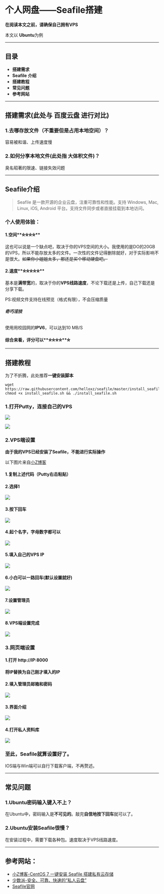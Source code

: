 
# 个人网盘——**Seafile**搭建

**在阅读本文之前，请确保自己拥有VPS**


本文以 **Ubuntu**为例


***
## 目录
* **搭建需求**
* **Seafile 介绍**
* **搭建教程**
* **常见问题**
* **参考网站**


***


## **搭建需求**(此处与 **百度云盘** 进行对比)

### 1.去哪存放文件（不重要但是占用本地空间）？
容易被和谐、上传速度慢
### 2.如何分享本地文件(此处指 大体积文件)？
臭名昭著的限速、链接失效问题


***


## **Seafile介绍**
>Seafile 是一款开源的企业云盘，注重可靠性和性能。支持 Windows, Mac, Linux, iOS, Android 平台。支持文件同步或者直接挂载到本地访问。


### 个人使用体验：
#### 1.空间**⛤⛤⛤⛤**
这也可以说是一个缺点吧，取决于你的VPS空间的大小。我使用的是DO的20GB的VPS，所以不能存放太多的文件。一次性的文件记得删除就好，对于实际影响不是很大。~~如果你小姐姐太多，那还是买个移动硬盘吧。~~
#### 2.速度**⛤⛤⛤⛤⛤**
基本是**满带宽**的，取决于你的**VPS线路速度**，不论下载还是上传，自己下载还是分享下载。

PS:视频文件支持在线预览（格式有限），不会压缩质量
###### **奇巧淫技**
使用用校园网的**IPV6**，可以达到10 MB/S

#### 综合来看，评分可以**⛤⛤⛤⛤**⛤


***


## **搭建教程**

为了不折腾，此处推荐**一键安装脚本**
```
wget https://raw.githubusercontent.com/helloxz/seafile/master/install_seafile.sh
chmod +x install_seafile.sh && ./install_seafile.sh
```
### 1.打开**Putty**，连接自己的**VPS**
![](http://ww1.sinaimg.cn/large/d8b30b42gy1fp5dum1bj5j20go0deac5.jpg)


![](http://ww1.sinaimg.cn/large/d8b30b42gy1fp5dvnwidnj20o10awdhi.jpg)
### 2.**VPS端设置**

**由于我的VPS已经安装了Seafile，不能进行实际操作**


以下图片来自[小Z博客](https://www.xiaoz.me/archives/8480)

#### 1.复制上述代码（Putty**右击粘贴**）


#### 2.选择1

![](https://cdn.xiaoz.me/wp-content/uploads/2017/06/snipaste_20170612_181353.png)

#### 3.按下回车

![](https://cdn.xiaoz.me/wp-content/uploads/2017/06/snipaste_20170612_181734.png)

#### 4.起个名字，字母数字都可以

![](https://cdn.xiaoz.me/wp-content/uploads/2017/06/snipaste_20170612_181839.png)

#### 5.填入自己的VPS IP

![](https://cdn.xiaoz.me/wp-content/uploads/2017/06/snipaste_20170612_182135.png)

#### 6.小白可以一路回车(**默认设置**就好)

![](https://cdn.xiaoz.me/wp-content/uploads/2017/06/snipaste_20170612_182741.png)

#### 7.设置管理员

![](https://cdn.xiaoz.me/wp-content/uploads/2017/06/snipaste_20170612_183030.png)

#### 8.VPS端设置完成

![](https://cdn.xiaoz.me/wp-content/uploads/2017/06/snipaste_20170612_183258.png)

### 3.**网页端设置**
#### 1.打开 http://IP:8000
**将IP替换为自己刚才填入的IP**
#### 2.填入管理员邮箱和密码
![](https://cdn.xiaoz.me/wp-content/uploads/2017/06/snipaste_20170612_183456.png)
#### 3.界面介绍

![](http://ww1.sinaimg.cn/large/d8b30b42gy1fp5e0zso8oj21hc0qbgo4.jpg)
#### 4.打开私人资料库

![](http://ww1.sinaimg.cn/large/d8b30b42gy1fp5e1d0qvpj21hc0go768.jpg)
### 至此，Seafile就算设置好了。
IOS端与Win端可以自行下载客户端，不再赘述。


***


## 常见问题
### 1.Ubuntu密码输入键入不上？
在Ubuntu中，密码输入是**不可见的**。敲完**自信地按下回车**就可以了。
### 2.Ubuntu安装Seafile很慢？
在安装过程中，需要下载各种包。速度取决于VPS线路速度。


***


## 参考网站：
* [小Z博客-CentOS 7 一键安装 Seafile 搭建私有云存储](https://www.xiaoz.me/archives/8480)
* [少数派-安全、可靠、快速的“私人云盘”](https://sspai.com/post/42678)
* [Seafile官网](https://www.seafile.com/home/)
